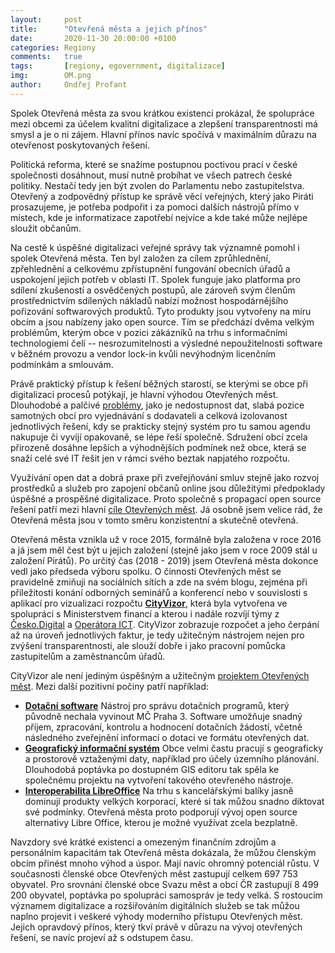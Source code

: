 ```yaml
---
layout:     post
title:      "Otevřená města a jejich přínos"
date:       2020-11-30 20:00:00 +0100
categories: Regiony
comments:   true
tags:       [regiony, egovernment, digitalizace]
img:        OM.png
author:     Ondřej Profant
---
```


Spolek Otevřená města za svou krátkou existenci prokázal, že spolupráce mezi obcemi za účelem kvalitní digitalizace a zlepšení transparentnosti má smysl a je o ni zájem. Hlavní přínos navíc spočívá v maximálním důrazu na otevřenost poskytovaných řešení.

<!--more-->

Politická reforma, které se snažíme postupnou poctivou prací v české společnosti dosáhnout, musí nutně probíhat ve všech patrech české politiky. Nestačí tedy jen být zvolen do Parlamentu nebo zastupitelstva. Otevřený a zodpovědný přístup ke správě věcí veřejných, který jako Piráti prosazujeme, je potřeba podpořit i za pomoci dalších nástrojů přímo v místech, kde je informatizace zapotřebí nejvíce a kde také může nejlépe sloužit občanům.

Na cestě k úspěšné digitalizaci veřejné správy tak významně pomohl i spolek Otevřená města. Ten byl založen za cílem zprůhlednění, zpřehlednění a celkovému zpřístupnění fungování obecních úřadů a uspokojení jejich potřeb v oblasti IT. Spolek funguje jako platforma pro sdílení zkušeností a osvědčených postupů, ale zároveň svým členům prostřednictvím sdílených nákladů nabízí možnost hospodárnějšího pořizování softwarových produktů. Tyto produkty jsou vytvořeny na míru obcím a jsou nabízeny jako open source. Tím se předchází dvěma velkým problémům, kterým obce v pozici zákázníků na trhu s informačními technologiemi čelí -- nesrozumitelnosti a výsledné nepoužitelnosti software v běžném provozu a vendor lock-in kvůli nevýhodným licenčním podmínkám a smlouvám.

Právě praktický přístup k řešení běžných starostí, se kterými se obce při digitalizaci procesů potýkají, je hlavní výhodou Otevřených měst. Dlouhodobé a palčivé [problémy](https://otevrenamesta.cz/problemy/), jako je nedostupnost dat, slabá pozice samotných obcí pro vyjednávání s dodavateli a celková izolovanost jednotlivých řešení, kdy se prakticky stejný systém pro tu samou agendu nakupuje či vyvíjí opakovaně, se lépe řeší společně. Sdružení obcí zcela přirozeně dosáhne lepších a výhodnějších podmínek než obce, která se snaží celé své IT řešit jen v rámci svého beztak napjatého rozpočtu.

Využívání open dat a dobrá praxe při zveřejňování smluv stejně jako rozvoj prostředků a služeb pro zapojení občanů online jsou důležitými předpoklady úspěšné a prospěšné digitalizace. Proto společně s propagací open source řešení patří mezi hlavní [cíle Otevřených měst](https://otevrenamesta.cz/cile/). Já osobně jsem velice rád, že Otevřená města jsou v tomto směru konzistentní a skutečně otevřená.

Otevřená města vznikla už v roce 2015, formálně byla založena v roce 2016 a já jsem měl čest být u jejich založení (stejně jako jsem v roce 2009 stál u založení Pirátů). Po určitý čas (2018 - 2019) jsem Otevřená města dokonce vedl jako předseda výboru spolku. O činnosti Otevřených měst se pravidelně zmiňuji na sociálních sítích a zde na svém blogu, zejména při příležitosti konání odborných seminářů a konferencí nebo v souvislosti s aplikací pro vizualizaci rozpočtu **[CityVizor](https://www.cityvizor.cz/)**, která byla vytvořena ve spolupráci s Ministerstvem financí a kterou i nadále rozvíjí týmy z [Česko.Digital](https://cesko.digital/) a [Operátora ICT](https://operatorict.cz/). CityVizor zobrazuje rozpočet a jeho čerpání až na úroveň jednotlivých faktur, je tedy užitečným nástrojem nejen pro zvýšení transparentnosti, ale slouží dobře i jako pracovní pomůcka zastupitelům a zaměstnancům úřadů.

CityVizor ale není jediným úspěšným a užitečným [projektem Otevřených měst](https://otevrenamesta.cz/projekty/). Mezi další pozitivní počiny patří například:

* **[Dotační software](https://otevrenamesta.cz/projekty/dsw)**
Nástroj pro správu dotačních programů, který původně nechala vyvinout MČ Praha 3. Software umožňuje snadný příjem, zpracování, kontrolu a hodnocení dotačních žádostí, včetně následného zveřejnění informací o dotaci ve formátu otevřených dat.
* **[Geografický informační systém](https://otevrenamesta.cz/projekty/GISEditor)**
Obce velmi častu pracují s geograficky a prostorově vztaženými daty, například pro účely územního plánování. Dlouhodobá poptávka po dostupném GIS editoru tak spěla ke společnému projektu na vytvoření takového otevřeného nástroje.
* **[Interoperabilita LibreOffice](https://otevrenamesta.cz/projekty/lo_interoperabilita)**
Na trhu s kancelářskými balíky jasně dominují produkty velkých korporací, které si tak můžou snadno diktovat své podmínky. Otevřená města proto podporují vývoj open source alternativy Libre Office, kterou je možné využívat zcela bezplatně.

Navzdory své krátké existenci a omezeným finančním zdrojům a personálním kapacitám tak Otevřená města dokázala, že můžou členským obcím přinést mnoho výhod a úspor. Mají navíc ohromný potenciál růstu. V současnosti členské obce Otevřených měst zastupují celkem 697 753 obyvatel. Pro srovnání členské obce Svazu měst a obcí ČR zastupují 8 499 200 obyvatel, poptávka po spolupráci samospráv je tedy velká. S rostoucím významem digitalizace a rozšiřováním digitálních služeb se tak můžou naplno projevit i veškeré výhody moderního přístupu Otevřených měst. Jejich opravdový přínos, který tkví právě v důrazu na vývoj otevřených řešení, se navíc projeví až s odstupem času.
